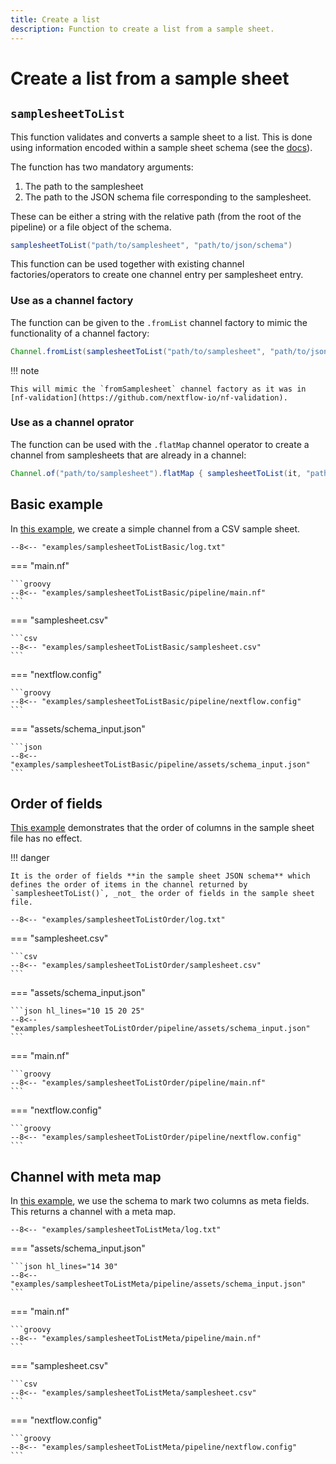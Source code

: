 ```yaml
---
title: Create a list
description: Function to create a list from a sample sheet.
---
```


# Create a list from a sample sheet

## `samplesheetToList`

This function validates and converts a sample sheet to a list. This is done using information encoded within a sample sheet schema (see the [docs](../nextflow_schema/sample_sheet_schema_specification.md)).

The function has two mandatory arguments:

1. The path to the samplesheet
2. The path to the JSON schema file corresponding to the samplesheet.

These can be either a string with the relative path (from the root of the pipeline) or a file object of the schema.

```groovy
samplesheetToList("path/to/samplesheet", "path/to/json/schema")
```

This function can be used together with existing channel factories/operators to create one channel entry per samplesheet entry.

### Use as a channel factory

The function can be given to the `.fromList` channel factory to mimic the functionality of a channel factory:

```groovy
Channel.fromList(samplesheetToList("path/to/samplesheet", "path/to/json/schema"))
```

!!! note

    This will mimic the `fromSamplesheet` channel factory as it was in [nf-validation](https://github.com/nextflow-io/nf-validation).

### Use as a channel oprator

The function can be used with the `.flatMap` channel operator to create a channel from samplesheets that are already in a channel:

```groovy
Channel.of("path/to/samplesheet").flatMap { samplesheetToList(it, "path/to/json/schema") }
```

## Basic example

In [this example](https://github.com/nextflow-io/nf-schema/tree/master/examples/samplesheetToListBasic), we create a simple channel from a CSV sample sheet.

```
--8<-- "examples/samplesheetToListBasic/log.txt"
```

=== "main.nf"

    ```groovy
    --8<-- "examples/samplesheetToListBasic/pipeline/main.nf"
    ```

=== "samplesheet.csv"

    ```csv
    --8<-- "examples/samplesheetToListBasic/samplesheet.csv"
    ```

=== "nextflow.config"

    ```groovy
    --8<-- "examples/samplesheetToListBasic/pipeline/nextflow.config"
    ```

=== "assets/schema_input.json"

    ```json
    --8<-- "examples/samplesheetToListBasic/pipeline/assets/schema_input.json"
    ```

## Order of fields

[This example](https://github.com/nextflow-io/nf-schema/tree/master/examples/samplesheetToListOrder) demonstrates that the order of columns in the sample sheet file has no effect.

!!! danger

    It is the order of fields **in the sample sheet JSON schema** which defines the order of items in the channel returned by `samplesheetToList()`, _not_ the order of fields in the sample sheet file.

```
--8<-- "examples/samplesheetToListOrder/log.txt"
```

=== "samplesheet.csv"

    ```csv
    --8<-- "examples/samplesheetToListOrder/samplesheet.csv"
    ```

=== "assets/schema_input.json"

    ```json hl_lines="10 15 20 25"
    --8<-- "examples/samplesheetToListOrder/pipeline/assets/schema_input.json"
    ```

=== "main.nf"

    ```groovy
    --8<-- "examples/samplesheetToListOrder/pipeline/main.nf"
    ```

=== "nextflow.config"

    ```groovy
    --8<-- "examples/samplesheetToListOrder/pipeline/nextflow.config"
    ```

## Channel with meta map

In [this example](https://github.com/nextflow-io/nf-schema/tree/master/examples/samplesheetToListMeta), we use the schema to mark two columns as meta fields.
This returns a channel with a meta map.

```
--8<-- "examples/samplesheetToListMeta/log.txt"
```

=== "assets/schema_input.json"

    ```json hl_lines="14 30"
    --8<-- "examples/samplesheetToListMeta/pipeline/assets/schema_input.json"
    ```

=== "main.nf"

    ```groovy
    --8<-- "examples/samplesheetToListMeta/pipeline/main.nf"
    ```

=== "samplesheet.csv"

    ```csv
    --8<-- "examples/samplesheetToListMeta/samplesheet.csv"
    ```

=== "nextflow.config"

    ```groovy
    --8<-- "examples/samplesheetToListMeta/pipeline/nextflow.config"
    ```

